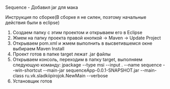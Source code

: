Sequence - Добавил jar для мака

Инструкция по сборке(В сборке я не силен, поэтому начальные действия были в eclipse)
1. Создаем папку с этим проектом и открываем его в Eclipse
2. Жмем на папку проекта правой кнопкой -> Maven -> Update Project
3. Открываем pom.xml и жмем выполнить в высветившемся окне выбираем Maven Install
4. Проект готов в папке target лежат .jar файлы
5. Открываем консоль, переходим в папку target, выполняем следующую команду: 
jpackage --type msi --input . --name sequence --win-shortcut --main-jar sequenceApp-0.0.1-SNAPSHOT.jar --main-class ru.vk.sladkiipirojok.NewMain --verbose
6. Установщик готов
